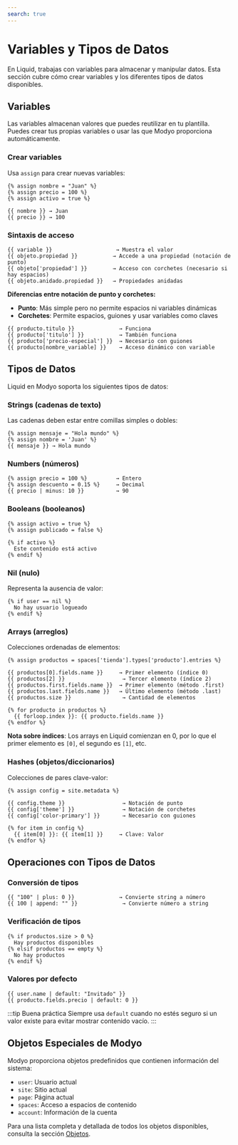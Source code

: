 ```yaml
---
search: true
---
```


# Variables y Tipos de Datos

En Liquid, trabajas con variables para almacenar y manipular datos. Esta sección cubre cómo crear variables y los diferentes tipos de datos disponibles.

## Variables

Las variables almacenan valores que puedes reutilizar en tu plantilla. Puedes crear tus propias variables o usar las que Modyo proporciona automáticamente.

### Crear variables

Usa `assign` para crear nuevas variables:

```liquid
{% assign nombre = "Juan" %}
{% assign precio = 100 %}
{% assign activo = true %}

{{ nombre }} → Juan
{{ precio }} → 100
```

### Sintaxis de acceso

```liquid
{{ variable }}                    → Muestra el valor
{{ objeto.propiedad }}           → Accede a una propiedad (notación de punto)
{{ objeto['propiedad'] }}        → Acceso con corchetes (necesario si hay espacios)
{{ objeto.anidado.propiedad }}   → Propiedades anidadas
```

**Diferencias entre notación de punto y corchetes:**
- **Punto**: Más simple pero no permite espacios ni variables dinámicas
- **Corchetes**: Permite espacios, guiones y usar variables como claves

```liquid
{{ producto.titulo }}              → Funciona
{{ producto['titulo'] }}           → También funciona
{{ producto['precio-especial'] }}  → Necesario con guiones
{{ producto[nombre_variable] }}    → Acceso dinámico con variable
```

## Tipos de Datos

Liquid en Modyo soporta los siguientes tipos de datos:

### Strings (cadenas de texto)

Las cadenas deben estar entre comillas simples o dobles:

```liquid
{% assign mensaje = "Hola mundo" %}
{% assign nombre = 'Juan' %}
{{ mensaje }} → Hola mundo
```

### Numbers (números)

```liquid
{% assign precio = 100 %}         → Entero
{% assign descuento = 0.15 %}     → Decimal
{{ precio | minus: 10 }}          → 90
```

### Booleans (booleanos)

```liquid
{% assign activo = true %}
{% assign publicado = false %}

{% if activo %}
  Este contenido está activo
{% endif %}
```

### Nil (nulo)

Representa la ausencia de valor:

```liquid
{% if user == nil %}
  No hay usuario logueado
{% endif %}
```

### Arrays (arreglos)

Colecciones ordenadas de elementos:

```liquid
{% assign productos = spaces['tienda'].types['producto'].entries %}

{{ productos[0].fields.name }}     → Primer elemento (índice 0)
{{ productos[2] }}                  → Tercer elemento (índice 2)
{{ productos.first.fields.name }}  → Primer elemento (método .first)
{{ productos.last.fields.name }}   → Último elemento (método .last)
{{ productos.size }}                → Cantidad de elementos

{% for producto in productos %}
  {{ forloop.index }}: {{ producto.fields.name }}
{% endfor %}
```

**Nota sobre índices**: Los arrays en Liquid comienzan en 0, por lo que el primer elemento es `[0]`, el segundo es `[1]`, etc.

### Hashes (objetos/diccionarios)

Colecciones de pares clave-valor:

```liquid
{% assign config = site.metadata %}

{{ config.theme }}                  → Notación de punto
{{ config['theme'] }}               → Notación de corchetes
{{ config['color-primary'] }}       → Necesario con guiones

{% for item in config %}
  {{ item[0] }}: {{ item[1] }}     → Clave: Valor
{% endfor %}
```

## Operaciones con Tipos de Datos

### Conversión de tipos

```liquid
{{ "100" | plus: 0 }}              → Convierte string a número
{{ 100 | append: "" }}              → Convierte número a string
```

### Verificación de tipos

```liquid
{% if productos.size > 0 %}
  Hay productos disponibles
{% elsif productos == empty %}
  No hay productos
{% endif %}
```

### Valores por defecto

```liquid
{{ user.name | default: "Invitado" }}
{{ producto.fields.precio | default: 0 }}
```

:::tip Buena práctica
Siempre usa `default` cuando no estés seguro si un valor existe para evitar mostrar contenido vacío.
:::

## Objetos Especiales de Modyo

Modyo proporciona objetos predefinidos que contienen información del sistema:

- `user`: Usuario actual
- `site`: Sitio actual  
- `page`: Página actual
- `spaces`: Acceso a espacios de contenido
- `account`: Información de la cuenta

Para una lista completa y detallada de todos los objetos disponibles, consulta la sección [Objetos](/es/platform/channels/liquid-markup/objects).